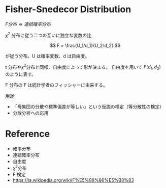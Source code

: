# Fisher-Snedecor Distribution

$F分布 \Rightarrow 連続確率分布$

$\chi^2$ 分布に従う二つの互いに独立な変数の比

$$
F = \frac{U_1/d_1}{U_2/d_2}
$$

が従う分布。U は確率変数、d は自由度。

t 分布や$\chi^2$分布と同様、自由度によって形が決まる。
自由度を用いて $F(d_1, d_2)$ のように表す。

F 分布の F は統計学者のフィッシャーに由来する。

用途:

- 「母集団の分散や標準偏差が等しい」という仮説の検定（等分散性の検定）
- 分散分析への応用

# Reference

- 確率分布
- 連続確率分布
- 自由度
- $\chi^2$分布
- F 検定
- https://ja.wikipedia.org/wiki/F%E5%88%86%E5%B8%83
